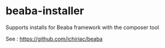 beaba-installer
===============

Supports installs for Beaba framework with the composer tool

See : https://github.com/ichiriac/beaba